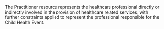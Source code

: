 The Practitioner resource represents the healthcare professional directly or indirectly involved in the provision of healthcare related services, with further constraints applied to represent the professional responsible for the Child Health Event.